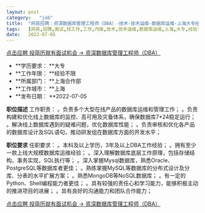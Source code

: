 ```yaml
---
layout:	post
category:	"job"
title:	"网易招聘：资深数据库管理工程师（DBA）-技术-技术运维-数据库运维-上海大专经验不限"
tags:	[网易,招聘,面试,找工作,工作,内推,技术,技术运维,数据库运维,上海,大专,经验不限]
date:	2022-07-05
---
```


[点击应聘 投简历就有面试机会 -> 资深数据库管理工程师（DBA）](http://mobile.bole.netease.com/bole/boleDetail?id=37357&employeeId=346f03c3cda5f04c&key=all)



- **学历要求： **大专
- **工作年限： **经验不限
- **所属部门： **上海合作部
- **工作城市： **上海
- **发布日期： **2022-07-05



**职位描述**
工作职责：
。负责多个大型在线产品的数据库运维和管理工作；
。负责构建和优化线上数据库的监控、高可用及灾备体系，确保数据库7*24稳定运行；
。解决线上数据库遇到的疑难问题，优化数据库性能；
。负责审核和优化各产品的数据库设计及SQL语句，推动研发组在数据库方面的开发水平；



**职位要求**
任职要求：
。本科及以上学历，3年及以上DBA工作经验；
。拥有至少一款上线大规模数据库运维经验；
。深入理解数据库底层工作原理，包括存储结构，事务实现，SQL执行等；
。深入掌握Mysql数据库，熟悉Oracle、PostgreSQL等数据库者更佳；
。熟练掌握MySQL等数据库的分布式设计及分库、分表的水平扩展方案；
。熟悉MongoDB等NoSQL数据库；
。有一定的Python、Shell编程能力者更佳；
。具有较强的责任心和学习能力，能够积极主动的推进项目的进展；
。具有良好的沟通能力和团队合作能力；



[点击应聘 投简历就有面试机会 -> 资深数据库管理工程师（DBA）](http://mobile.bole.netease.com/bole/boleDetail?id=37357&employeeId=346f03c3cda5f04c&key=all)